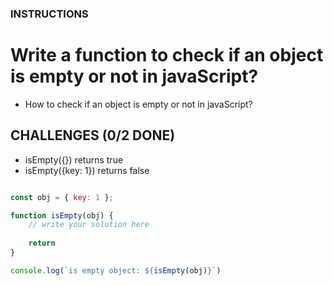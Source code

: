 <h3>INSTRUCTIONS</h3>

# Write a function to check if an object is empty or not in javaScript?
<ul>
    <li>How to check if an object is empty or not in javaScript?</li>
</ul>

## CHALLENGES (0/2 DONE)
<ul>
    <li>isEmpty({}) returns true</li>
    <li>isEmpty({key: 1}) returns false</li>
</ul>

```js

const obj = { key: 1 };

function isEmpty(obj) {
    // write your solution here
    
    return
}

console.log(`is empty object: ${isEmpty(obj)}`)

```